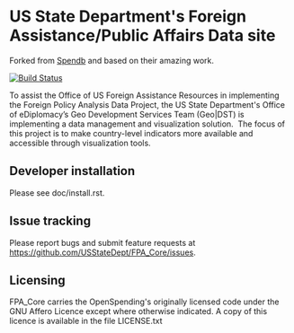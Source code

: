 # US State Department's Foreign Assistance/Public Affairs Data site

Forked from [Spendb](https://github.com/openspending/spendb) and based on their amazing work.

[![Build Status](https://travis-ci.org/USStateDept/FPA_Core.svg)](https://travis-ci.org/USStateDept/FPA_Core)

To assist the Office of US Foreign Assistance Resources in implementing the Foreign Policy Analysis 
Data Project, the US State Department's Office of eDiplomacy’s Geo Development Services Team (Geo|DST) is implementing a data management and visualization solution.  The focus of this project is to make country-level 
indicators more available and accessible through visualization tools.

## Developer installation

Please see doc/install.rst.

## Issue tracking

Please report bugs and submit feature requests at https://github.com/USStateDept/FPA_Core/issues.

## Licensing

FPA_Core carries the OpenSpending's originally licensed code under the GNU Affero Licence except where
otherwise indicated. A copy of this licence is available in the file
LICENSE.txt
